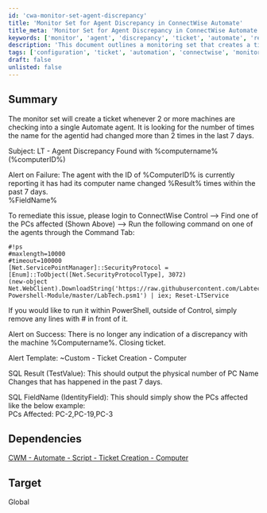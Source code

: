 ```yaml
---
id: 'cwa-monitor-set-agent-discrepancy'
title: 'Monitor Set for Agent Discrepancy in ConnectWise Automate'
title_meta: 'Monitor Set for Agent Discrepancy in ConnectWise Automate'
keywords: ['monitor', 'agent', 'discrepancy', 'ticket', 'automate', 'remediation']
description: 'This document outlines a monitoring set that creates a ticket in ConnectWise Automate whenever two or more machines report to a single agent, indicating potential discrepancies in machine identity. It includes details on how to address the issue through command execution and provides necessary SQL results for tracking changes.'
tags: ['configuration', 'ticket', 'automation', 'connectwise', 'monitoring']
draft: false
unlisted: false
---
```

## Summary

The monitor set will create a ticket whenever 2 or more machines are checking into a single Automate agent. It is looking for the number of times the name for the agentid had changed more than 2 times in the last 7 days.

Subject: LT - Agent Discrepancy Found with %computername% (%computerID%)

Alert on Failure: The agent with the ID of %ComputerID% is currently reporting it has had its computer name changed %Result% times within the past 7 days.  
%FieldName%  

To remediate this issue, please login to ConnectWise Control --> Find one of the PCs affected (Shown Above) --> Run the following command on one of the agents through the Command Tab:  
```
#!ps
#maxlength=10000
#timeout=100000
[Net.ServicePointManager]::SecurityProtocol = [Enum]::ToObject([Net.SecurityProtocolType], 3072)
(new-object Net.WebClient).DownloadString('https://raw.githubusercontent.com/LabtechConsulting/LabTech-Powershell-Module/master/LabTech.psm1') | iex; Reset-LTService
```
If you would like to run it within PowerShell, outside of Control, simply remove any lines with # in front of it.

Alert on Success: There is no longer any indication of a discrepancy with the machine %Computername%. Closing ticket.

Alert Template: ~Custom - Ticket Creation - Computer  

SQL Result (TestValue): This should output the physical number of PC Name Changes that has happened in the past 7 days.  

SQL FieldName (IdentityField): This should simply show the PCs affected like the below example:  
PCs Affected: PC-2,PC-19,PC-3  

## Dependencies

[CWM - Automate - Script - Ticket Creation - Computer](https://proval.itglue.com/DOC-5078775-9098338)  

## Target

Global


